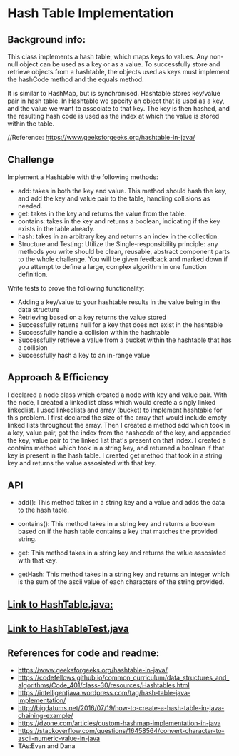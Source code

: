 # Hash Table Implementation

## Background info:
This class implements a hash table, which maps keys to values. Any non-null object can be used as a key or as a value.
To successfully store and retrieve objects from a hashtable, the objects used as keys must implement the hashCode method and the equals method.

It is similar to HashMap, but is synchronised.
Hashtable stores key/value pair in hash table.
In Hashtable we specify an object that is used as a key, and the value we want to associate to that key.
The key is then hashed, and the resulting hash code is used as the index at which the value is stored within the table.

//Reference: https://www.geeksforgeeks.org/hashtable-in-java/

## Challenge
Implement a Hashtable with the following methods:
- add: takes in both the key and value. This method should hash the key, and add the key and value pair to the table, handling collisions as needed.
- get: takes in the key and returns the value from the table.
- contains: takes in the key and returns a boolean, indicating if the key exists in the table already.
- hash: takes in an arbitrary key and returns an index in the collection.
- Structure and Testing:
Utilize the Single-responsibility principle: any methods you write should be clean, reusable, abstract component parts to the whole challenge. You will be given feedback and marked down if you attempt to define a large, complex algorithm in one function definition.

Write tests to prove the following functionality:

- Adding a key/value to your hashtable results in the value being in the data structure
- Retrieving based on a key returns the value stored
- Successfully returns null for a key that does not exist in the hashtable
- Successfully handle a collision within the hashtable
- Successfully retrieve a value from a bucket within the hashtable that has a collision
- Successfully hash a key to an in-range value


## Approach & Efficiency
I declared a node class which created a node with key and value pair.
With the node, I created a linkedlist class which would create a singly linked linkedlist.
I used linkedlists and array (bucket) to implement hashtable for this problem.
I first declared the size of the array that would include empty linked lists throughout the array.
Then I created a method add which took in a key, value pair, got the index from the hashcode of the key, and appended the key, value pair to the linked list that's present on that index.
I created a contains method which took in a string key, and returned a boolean if that key is present in the hash table.
I created get method that took in a string key and returns the value assosiated with that key.


## API

- add(): This method takes in a string key and a value and adds the data to the hash table.

- contains(): This method takes in a string key and returns a boolean based on if the hash table contains a key that matches the provided string.

- get: This method takes in a string key and returns the value assosiated with that key.

- getHash: This method takes in a string key and returns an integer which is the sum of the ascii value of each characters of the string provided.


## [Link to HashTable.java:](https://github.com/sadhikari07/data-structures-and-algorithms/blob/master/java401_code_challenges/src/main/java/java401_code_challenges/hashtable/HashTable.java)

## [Link to HashTableTest.java](https://github.com/sadhikari07/data-structures-and-algorithms/blob/master/java401_code_challenges/src/test/java/java401_code_challenges/hashtable/HashTableTest.java)


## References for code and readme:

- https://www.geeksforgeeks.org/hashtable-in-java/
- https://codefellows.github.io/common_curriculum/data_structures_and_algorithms/Code_401/class-30/resources/Hashtables.html
- https://intelligentjava.wordpress.com/tag/hash-table-java-implementation/
- http://bigdatums.net/2016/07/19/how-to-create-a-hash-table-in-java-chaining-example/
- https://dzone.com/articles/custom-hashmap-implementation-in-java
- https://stackoverflow.com/questions/16458564/convert-character-to-ascii-numeric-value-in-java
- TAs:Evan and Dana
